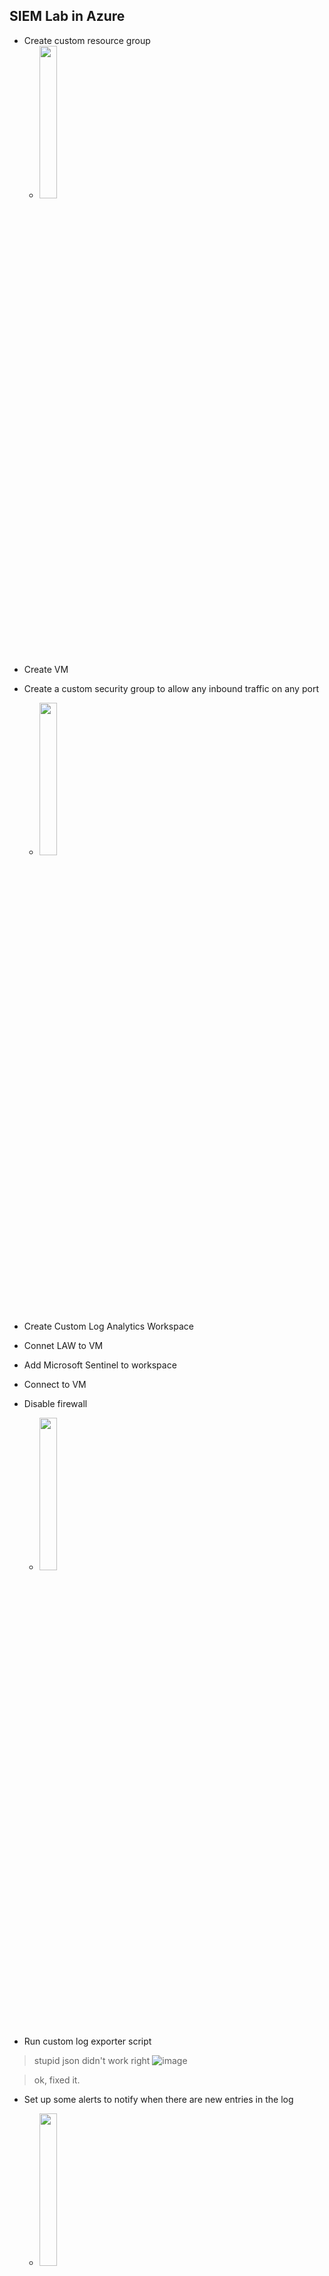 ##  SIEM Lab in Azure
- Create custom resource group
  * <img src="https://github.com/russvanfossen/SIEM_Project_new/assets/10410808/28f02023-c5d3-4679-952e-b9166ea5796a" width="25%"/>

* Create VM
* Create a custom security group to allow any inbound traffic on any port
  - <img src="https://github.com/russvanfossen/SIEM_Project_new/assets/10410808/8d8c6119-2eef-493b-9792-666c1c07e7e2" width="25%"/>

* Create Custom Log Analytics Workspace
* Connet LAW to VM
* Add Microsoft Sentinel to workspace
* Connect to VM
* Disable firewall
  - <img src="https://github.com/russvanfossen/SIEM_Project_new/assets/10410808/69b42f49-9951-4e0a-a7f7-a1f1971b40ba" width="25%"/>

* Run custom log exporter script
 > stupid json didn't work right
 ![image](https://github.com/russvanfossen/SIEM_Project_new/assets/10410808/887c5566-36c0-4631-833f-ac5dc4ad0fa0)

> ok, fixed it. 

* Set up some alerts to notify when there are new entries in the log
  - <img src="https://github.com/russvanfossen/SIEM_Project_new/assets/10410808/eeae1aab-e43f-47c2-8707-e5a5a6982630" width="25%"/>

* Alert Working
  - <img src="https://github.com/russvanfossen/SIEM_Project_new/assets/10410808/f5a91cb4-2a08-486b-b945-7ef1a1c28a33" width="25%"/>

* Set Up a Custom workbook in Microsoft Sentinel with some custom KQL

## Metrics
### A heatmap of where RDP attempts are coming from:
![image](https://github.com/russvanfossen/SIEM_Project_new/assets/10410808/78ebf32c-cb29-4f99-a1ae-882c2e181253)
```
FAILED_RDP_CL
| extend split_data = split(RawData, ",")
| extend Country = split(split_data[7], ":")[1]
| extend lat = split(split_data[5], ":")[1]
| extend lon = split(split_data[6], ":")[1]
| summarize count() by tostring(Country), tostring(lat), tostring(lon)
```
### A chart of popular usernames attempted:
![image](https://github.com/russvanfossen/SIEM_Project_new/assets/10410808/84d87d68-0fcf-4ab7-8724-22de67342c7c)
```
FAILED_RDP_CL
| extend split_data = split(RawData, ",")
| extend UserName = split(split_data[2], ":")[1]
| summarize count() by tostring(UserName)
```

